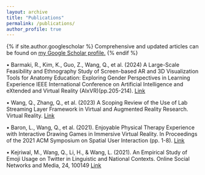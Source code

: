 ```yaml
---
layout: archive
title: "Publications"
permalink: /publications/
author_profile: true
---
```



{% if site.author.googlescholar %}
  Comprehensive and updated articles can be found on <u><a href="{{site.author.googlescholar}}">my Google Scholar profile</a>.</u>
{% endif %}


• Barmaki, R., Kim, K., Guo, Z., Wang, Q., et al. (2024) A Large-Scale Feasibility and Ethnography Study of Screen-based AR and 3D Visualization Tools for Anatomy Education: Exploring Gender Perspectives in Learning Experience IEEE International Conference on Artificial Intelligence and eXtended and Virtual Reality (AIxVR)(pp.205-214). <u><a href="https://ieeexplore.ieee.org/abstract/document/10445569/">Link</a></u>

• Wang, Q., Zhang, Q., et al. (2023) A Scoping Review of the Use of Lab Streaming Layer Framework in Virtual and Augmented Reality Research. Virtual Reality. <u><a href="https://doi.org/10.1007/s10055-023-00799-8">Link</a></u>

• Baron, L., Wang, Q., et al. (2021). Enjoyable Physical Therapy Experience with Interactive Drawing Games in Immersive Virtual Reality. In Proceedings of the 2021 ACM Symposium on Spatial User Interaction (pp. 1-8). <u><a href="https://dl.acm.org/doi/abs/10.1145/3485279.3485285">Link</a></u>

• Kejriwal, M., Wang, Q., Li, H., & Wang, L. (2021). An Empirical Study of Emoji Usage on Twitter in Linguistic and National Contexts. Online Social Networks and Media, 24, 100149 <u><a href="https://www.sciencedirect.com/science/article/pii/S2468696421000318">Link</a></u>
